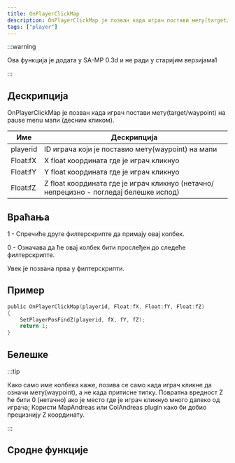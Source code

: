 ```yaml
---
title: OnPlayerClickMap
description: OnPlayerClickMap је позван када играч постави мету(target/waypoint) на pause menu мапи (десним кликом).
tags: ["player"]
---
```


:::warning

Ова функција је додата у SA-MP 0.3d и не ради у старијим верзијама1

:::

## Дескрипција

OnPlayerClickMap је позван када играч постави мету(target/waypoint) на pause menu мапи (десним кликом).

| Име      | Дескрипција                                                                            |
| -------- | -------------------------------------------------------------------------------------- |
| playerid | ID играча који је поставио мету(waypoint) на мапи                                      |
| Float:fX | X float координата где је играч кликнуо                                                |
| Float:fY | Y float координата где је играч кликнуо                                                |
| Float:fZ | Z float координата где је играч кликнуо (нетачно/непрецизно - погледај белешке испод) |

## Враћања

1 - Спречиће друге филтерскрипте да примају овај колбек.

0 - Означава да ће овај колбек бити прослеђен до следеће филтерскрипте.

Увек је позвана прва у филтерскрипти.

## Пример

```c
public OnPlayerClickMap(playerid, Float:fX, Float:fY, Float:fZ)
{
    SetPlayerPosFindZ(playerid, fX, fY, fZ);
    return 1;
}
```

## Белешке

:::tip

Како само име колбека каже, позива се само када играч кликне да означи мету(waypoint), а не када притисне типку. Повратна вредност Z ће бити 0 (нетачно) ако је место где је играч кликнуо много далеко од играча; Користи MapAndreas или ColAndreas plugin како би добио прецизнију Z координату.

:::

## Сродне функције
